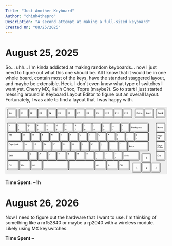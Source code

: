```yaml
---
Title: "Just Another Keyboard"
Author: "chinh4thepro"
Description: "A second attempt at making a full-sized keyboard"
Created On: "08/25/2025"
---
```


# August 25, 2025
So... uhh... I'm kinda addicted at making random keyboards... now I just need to figure out what this one should be. All I know that it would be in one whole board, contain most of the keys, have the standard staggered layout, and maybe be extensible. Heck. I don't even know what type of switches I want yet. Cherry MX, Kalih Choc, Topre (maybe?). So to start I just started messing around in Keyboard Layout Editor to figure out an overall layout. Fortunately, I was able to find a layout that I was happy with.

![layout](./assets/layout.png)

**Time Spent: ~1h**

# August 26, 2026
Now I need to figure out the hardware that I want to use. I'm thinking of something like a nrf52840 or maybe a rp2040 with a wireless module. Likely using MX keyswitches.


**Time Spent ~**
